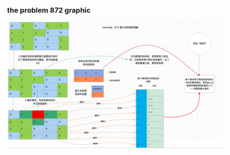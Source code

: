 ### the problem 872 graphic

![Making A Large Island](https://github.com/awaketai/leetcode/blob/master/20210804155316.jpg "872：Making A Large Island")